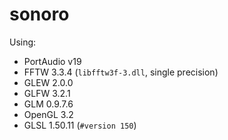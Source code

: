 # sonoro

Using:
- PortAudio v19
- FFTW 3.3.4 (`libfftw3f-3.dll`, single precision)
- GLEW 2.0.0
- GLFW 3.2.1
- GLM 0.9.7.6
- OpenGL 3.2
- GLSL 1.50.11 (`#version 150`)